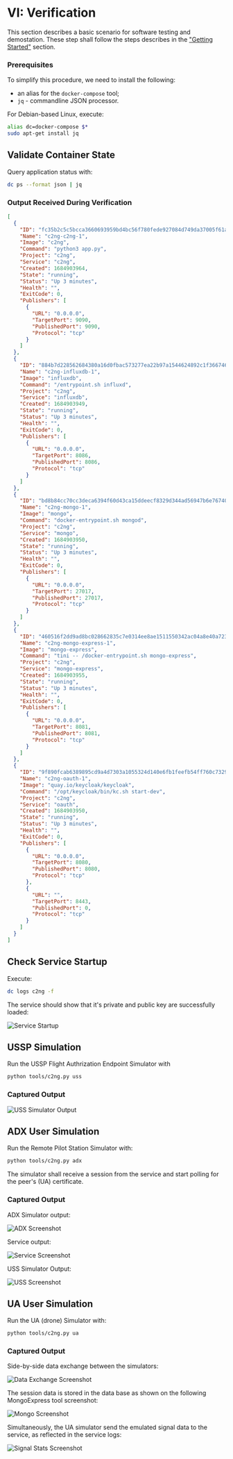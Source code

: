 # VI: Verification

This section describes a basic scenario for software testing and demostation. These step shall follow the steps describes in the ["Getting Started"](./START.md#launch-sequence) section.

### Prerequisites

To simplify this procedure, we need to install the following:

* an alias for the `docker-compose` tool;
* `jq` - commandline JSON processor.

For Debian-based Linux, execute:

```sh
alias dc=docker-compose $*
sudo apt-get install jq
```

## Validate Container State

Query application status with:

```sh
dc ps --format json | jq
```

### Output Received During Verification

```json
[
  {
    "ID": "fc35b2c5c5bcca3660693959bd4bc56f780fede927084d749da37005f61ad50b",
    "Name": "c2ng-c2ng-1",
    "Image": "c2ng",
    "Command": "python3 app.py",
    "Project": "c2ng",
    "Service": "c2ng",
    "Created": 1684903964,
    "State": "running",
    "Status": "Up 3 minutes",
    "Health": "",
    "ExitCode": 0,
    "Publishers": [
      {
        "URL": "0.0.0.0",
        "TargetPort": 9090,
        "PublishedPort": 9090,
        "Protocol": "tcp"
      }
    ]
  },
  {
    "ID": "884b7d228562684380a16d0fbac573277ea22b97a1544624892c1f3667463315",
    "Name": "c2ng-influxdb-1",
    "Image": "influxdb",
    "Command": "/entrypoint.sh influxd",
    "Project": "c2ng",
    "Service": "influxdb",
    "Created": 1684903949,
    "State": "running",
    "Status": "Up 3 minutes",
    "Health": "",
    "ExitCode": 0,
    "Publishers": [
      {
        "URL": "0.0.0.0",
        "TargetPort": 8086,
        "PublishedPort": 8086,
        "Protocol": "tcp"
      }
    ]
  },
  {
    "ID": "bd8b84cc70cc3deca6394f60d43ca15ddeecf8329d344ad56947b6e76740df7d",
    "Name": "c2ng-mongo-1",
    "Image": "mongo",
    "Command": "docker-entrypoint.sh mongod",
    "Project": "c2ng",
    "Service": "mongo",
    "Created": 1684903950,
    "State": "running",
    "Status": "Up 3 minutes",
    "Health": "",
    "ExitCode": 0,
    "Publishers": [
      {
        "URL": "0.0.0.0",
        "TargetPort": 27017,
        "PublishedPort": 27017,
        "Protocol": "tcp"
      }
    ]
  },
  {
    "ID": "460516f2dd9ad8bc028662835c7e0314ee8ae1511550342ac04a8e40a7232e4a",
    "Name": "c2ng-mongo-express-1",
    "Image": "mongo-express",
    "Command": "tini -- /docker-entrypoint.sh mongo-express",
    "Project": "c2ng",
    "Service": "mongo-express",
    "Created": 1684903955,
    "State": "running",
    "Status": "Up 3 minutes",
    "Health": "",
    "ExitCode": 0,
    "Publishers": [
      {
        "URL": "0.0.0.0",
        "TargetPort": 8081,
        "PublishedPort": 8081,
        "Protocol": "tcp"
      }
    ]
  },
  {
    "ID": "9f890fcab6389895cd9a4d7303a1055324d140e6fb1feefb54ff760c73293e43",
    "Name": "c2ng-oauth-1",
    "Image": "quay.io/keycloak/keycloak",
    "Command": "/opt/keycloak/bin/kc.sh start-dev",
    "Project": "c2ng",
    "Service": "oauth",
    "Created": 1684903950,
    "State": "running",
    "Status": "Up 3 minutes",
    "Health": "",
    "ExitCode": 0,
    "Publishers": [
      {
        "URL": "0.0.0.0",
        "TargetPort": 8080,
        "PublishedPort": 8080,
        "Protocol": "tcp"
      },
      {
        "URL": "",
        "TargetPort": 8443,
        "PublishedPort": 0,
        "Protocol": "tcp"
      }
    ]
  }
]
```

## Check Service Startup

Execute:

```sh
dc logs c2ng -f
```

The service should show that it's private and public key are successfully loaded:

![Service Startup](./images/ServiceStart.png)

## USSP Simulation

Run the USSP Flight Authrization Endpoint Simulator with

```sh
python tools/c2ng.py uss
```

### Captured Output

![USS Simulator Output](./images/UssStart.png)

## ADX User Simulation

Run the Remote Pilot Station Simulator with:

```sh
python tools/c2ng.py adx
```

The simulator shall receive a session from the service and start polling for the peer's (UA) certificate.

### Captured Output

ADX Simulator output:

![ADX Screenshot](./images/AdxStart.png)

Service output:

![Service Screenshot](./images/ServiceAdxPollingpng.png)

USS Simulator Output:

![USS Screenshot](./images/UssSimApprove.png)

## UA User Simulation

Run the UA (drone) Simulator with:

```sh
python tools/c2ng.py ua
```

### Captured Output

Side-by-side data exchange between the simulators:

![Data Exchange Screenshot](./images/DataExchange.png)

The session data is stored in the data base as shown on the following MongoExpress tool screenshot:

![Mongo Screenshot](./images/MongoSnapshot.png)

Simultaneously, the UA simulator send the emulated signal data to the service, as reflected in the service logs:

![Signal Stats Screenshot](./images/SignalStats.png)
